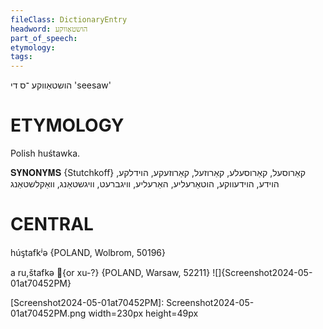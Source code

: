 ```yaml
---
fileClass: DictionaryEntry
headword: הושטאַווקע
part_of_speech: 
etymology: 
tags: 
---
```

הושטאַווקע
־ס
די
'seesaw'

ETYMOLOGY
===========
Polish huśtawka.

𝐒𝐘𝐍𝐎𝐍𝐘𝐌𝐒 {Stutchkoff}
קאַרוסעל, קאַרוסעלע, קאַרוזעל, קאַרוזעקע, הוידלקע, הוידע, הוידעווקע, הוטאַרעליע, האַרעליע, וויגברעט, וויגשטאַנג, וואַקלשטאַנג

CENTRAL
========

húᶊtafkʲə {POLAND, Wolbrom, 50196}

a ru,štafkə {or xu-?} {POLAND, Warsaw, 52211}
![]{Screenshot2024-05-01at70452PM}

[Screenshot2024-05-01at70452PM]: Screenshot2024-05-01at70452PM.png width=230px height=49px